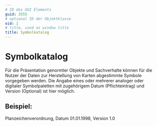 ```yaml
---
# ID des GUI Elements
guid: 3555
# optional ID der Objektklasse
oid: 1
# title, used as window title
title: Symbolkatalog
---
```


# Symbolkatalog

Für die Präsentation genormter Objekte und Sachverhalte können für die Nutzer der Daten zur Herstellung von Karten abgestimmte Symbole vorgegeben werden. Die Angabe eines oder mehrerer analoger oder digitaler Symbolpaletten mit zugehörigem Datum (Pflichteintrag) und Version (Optional) ist hier möglich.

## Beispiel:

Planzeichenverordnung, Datum 01.01.1998, Version 1.0

